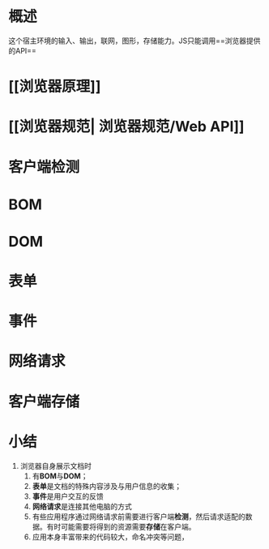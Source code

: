 # 概述
这个宿主环境的输入、输出，联网，图形，存储能力。JS只能调用==浏览器提供的API==
# [[浏览器原理]]
# [[浏览器规范| 浏览器规范/Web API]]
# 客户端检测
# BOM
# DOM
# 表单
# 事件
# 网络请求
# 客户端存储
# 小结
1. 浏览器自身展示文档时
	1. 有**BOM**与**DOM**；
	2. **表单**是文档的特殊内容涉及与用户信息的收集；
	3. **事件**是用户交互的反馈
	4. **网络请求**是连接其他电脑的方式
	5. 有些应用程序通过网络请求前需要进行客户端**检测**，然后请求适配的数据。有时可能需要将得到的资源需要**存储**在客户端。
	6. 应用本身丰富带来的代码较大，命名冲突等问题， 
